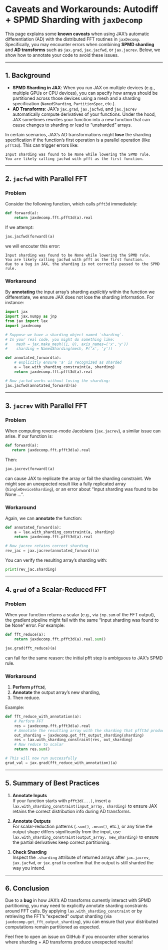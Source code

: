 
# Caveats and Workarounds: Autodiff + SPMD Sharding with `jaxDecomp`

This page explains some **known caveats** when using JAX’s automatic differentiation (AD) with the distributed FFT routines in `jaxDecomp`. Specifically, you may encounter errors when combining **SPMD sharding** and **AD transforms** such as `jax.grad`, `jax.jacfwd`, or `jax.jacrev`. Below, we show how to annotate your code to avoid these issues.

---

## 1. Background

- **SPMD Sharding in JAX**: When you run JAX on multiple devices (e.g., multiple GPUs or CPU devices), you can specify how arrays should be partitioned across those devices using a mesh and a sharding specification (`NamedSharding`, `PartitionSpec`, etc.).  
- **AD Transforms**: JAX’s `jax.grad`, `jax.jacfwd`, and `jax.jacrev` automatically compute derivatives of your functions. Under the hood, JAX sometimes rewrites your function into a new function that can cause changes to sharding or lead to “unsharded” arrays.  

In certain scenarios, JAX’s AD transformations might **lose** the sharding specification if the function’s first operation is a parallel operation (like `pfft3d`). This can trigger errors like:

```
Input sharding was found to be None while lowering the SPMD rule.
You are likely calling jacfwd with pfft as the first function.
```

---

## 2. `jacfwd` with Parallel FFT

### Problem

Consider the following function, which calls `pfft3d` immediately:

```python
def forward(a):
    return jaxdecomp.fft.pfft3d(a).real
```

If we attempt:

```python
jax.jacfwd(forward)(a)
```

we will encouter this error:
```
Input sharding was found to be None while lowering the SPMD rule.
You are likely calling jacfwd with pfft as the first function.
due to a bug in JAX, the sharding is not correctly passed to the SPMD rule.
```

### Workaround

By **annotating** the input array’s sharding *explicitly* within the function we differentiate, we ensure JAX does not lose the sharding information. For instance:

```python
import jax
import jax.numpy as jnp
from jax import lax
import jaxdecomp

# Suppose we have a sharding object named `sharding`.
# In your real code, you might do something like:
#    mesh = jax.make_mesh((1, 8), axis_names=('x','y'))
#    sharding = NamedSharding(mesh, P('x', 'y'))

def annotated_forward(a):
    # explicitly ensure 'a' is recognized as sharded
    a = lax.with_sharding_constraint(a, sharding)
    return jaxdecomp.fft.pfft3d(a).real

# Now jacfwd works without losing the sharding:
jax.jacfwd(annotated_forward)(a)
```

---

## 3. `jacrev` with Parallel FFT

### Problem

When computing reverse-mode Jacobians (`jax.jacrev`), a similar issue can arise. If our function is:

```python
def forward(a):
   return jaxdecomp.fft.pfft3d(a).real
```

Then:

```python
jax.jacrev(forward)(a)
```

can cause JAX to replicate the array or fail the sharding constraint. We might see an unexpected result like a fully replicated array (`SingleDeviceSharding`), or an error about “Input sharding was found to be None ...”.

### Workaround

Again, we can **annotate** the function:

```python
def annotated_forward(a):
    a = lax.with_sharding_constraint(a, sharding)
    return jaxdecomp.fft.pfft3d(a).real

# Now jacrev retains correct sharding
rev_jac = jax.jacrev(annotated_forward)(a)
```

You can verify the resulting array’s sharding with:
```python
print(rev_jac.sharding)
```

---

## 4. `grad` of a Scalar-Reduced FFT

### Problem

When your function returns a scalar (e.g., via `jnp.sum` of the FFT output), the gradient pipeline might fail with the same “Input sharding was found to be None” error. For example:

```python
def fft_reduce(a):
    return jaxdecomp.fft.pfft3d(a).real.sum()

jax.grad(fft_reduce)(a) 
```

can fail for the same reason: the initial pfft step is ambiguous to JAX’s SPMD rule.

### Workaround

1. **Perform `pfft3d`**,  
2. **Annotate** the output array’s new sharding,  
3. Then reduce.  

Example:

```python
def fft_reduce_with_annotation(a):
    # Perform FFT
    res = jaxdecomp.fft.pfft3d(a).real
    # Annotate the resulting array with the sharding that pfft3d produces:
    out_sharding = jaxdecomp.get_fft_output_sharding(sharding)
    res = lax.with_sharding_constraint(res, out_sharding)
    # Now reduce to scalar
    return res.sum()

# This will now run successfully
grad_val = jax.grad(fft_reduce_with_annotation)(a)
```

---

## 5. Summary of Best Practices

1. **Annotate Inputs**  
   If your function starts with `pfft3d(...)`, insert a `lax.with_sharding_constraint(input_array, sharding)` to ensure JAX retains the correct distribution info during AD transforms.

2. **Annotate Outputs**  
   For scalar-reduction patterns (`.sum()`, `.mean()`, etc.), or any time the output shape differs significantly from the input, use `lax.with_sharding_constraint(output_array, new_sharding)` to ensure the partial derivatives keep correct partitioning.

3. **Check Sharding**  
   Inspect the `.sharding` attribute of returned arrays after `jax.jacrev`, `jax.jacfwd`, or `jax.grad` to confirm that the output is still sharded the way you intend.

---

## 6. Conclusion

Due to a **bug** in how JAX’s AD transforms currently interact with SPMD partitioning, you may need to explicitly annotate sharding constraints around FFT calls. By applying `lax.with_sharding_constraint` or by retrieving the FFT’s “expected” output sharding (via `jaxdecomp.get_fft_output_sharding`), you can ensure that your distributed computations remain partitioned as expected.

Feel free to open an issue on GitHub if you encounter other scenarios where sharding + AD transforms produce unexpected results!
